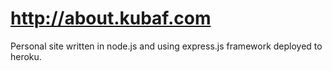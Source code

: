 http://about.kubaf.com
================

Personal site written in node.js and using express.js framework deployed to heroku.

